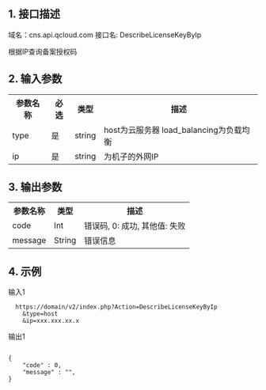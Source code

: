 ## 1. 接口描述
 
域名：cns.api.qcloud.com
接口名: DescribeLicenseKeyByIp

根据IP查询备案授权码

 

## 2. 输入参数
 
<table class="t"><tbody><tr>
<th><b>参数名称</b></th>
<th><b>必选</b></th>
<th><b>类型</b></th>
<th><b>描述</b></th>
<tr>
<td> type
<td> 是
<td> string
<td> host为云服务器  load_balancing为负载均衡
<tr>
<td> ip
<td> 是
<td> string
<td> 为机子的外网IP
</tbody></table>

 

## 3. 输出参数
 
<table class="t"><tbody><tr>
<th><b>参数名称</b></th>
<th><b>类型</b></th>
<th><b>描述</b></th>
<tr>
<td> code
<td> Int
<td> 错误码, 0: 成功, 其他值: 失败
<tr>
<td> message
<td> String
<td> 错误信息
</tbody></table>

 

## 4. 示例
 
输入1
```
  https://domain/v2/index.php?Action=DescribeLicenseKeyByIp
	&type=host
	&ip=xxx.xxx.xx.x
```
输出1
```

{
    "code" : 0,
    "message" : "",
}

```

